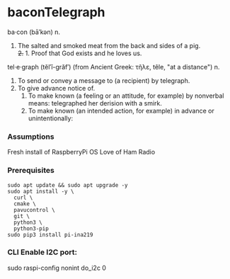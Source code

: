 # baconTelegraph
ba·con  (bā′kən)
n.<br>
1. The salted and smoked meat from the back and sides of a pig. <br> 
~~2.~~ 1. Proof that God exists and he loves us.  

tel·e·graph  (tĕl′ĭ-grăf′) (from Ancient Greek: τῆλε, têle, "at a distance")
n.<br>
1. To send or convey a message to (a recipient) by telegraph.
1. To give advance notice of.
   1. To make known (a feeling or an attitude, for example) by nonverbal means: telegraphed her derision with a smirk.
   1. To make known (an intended action, for example) in advance or unintentionally:

### Assumptions
Fresh install of RaspberryPi OS
Love of Ham Radio

### Prerequisites

```
sudo apt update && sudo apt upgrade -y
sudo apt install -y \
  curl \
  cmake \
  pavucontrol \
  git \
  python3 \
  python3-pip
sudo pip3 install pi-ina219

```

### CLI Enable I2C port:

sudo raspi-config nonint do_i2c 0
